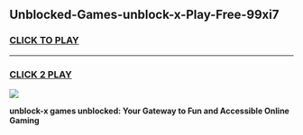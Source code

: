 
## Unblocked-Games-unblock-x-Play-Free-99xi7
<h3>
<a href="https://premium76.site?title=unblock-x&ref=18A1">CLICK TO PLAY</a></h3>
<hr>

<h3>
<a href="https://premium76.site?title=unblock-x&ref=18A1">CLICK 2 PLAY</a>
  
</h3>

<a href="https://premium76.site?title=unblock-x&ref=18A1"><img src="https://clearcache.store/games.png"></a>


**unblock-x games unblocked: Your Gateway to Fun and Accessible Online Gaming**
